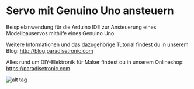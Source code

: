 # Servo mit Genuino Uno ansteuern

Beispielanwendung für die Arduino IDE zur Ansteuerung eines Modellbauservos mithilfe eines Genuino Uno.

Weitere Informationen und das dazugehörige Tutorial findest du in unserem Blog: http://blog.paradisetronic.com

Alles rund um DIY-Elektronik für Maker findest du in unserem Onlineshop: https://paradisetronic.com

![alt tag](http://blog.paradisetronic.com/wp-content/uploads/2016/07/UNO-Servoansteuerung.jpg)
